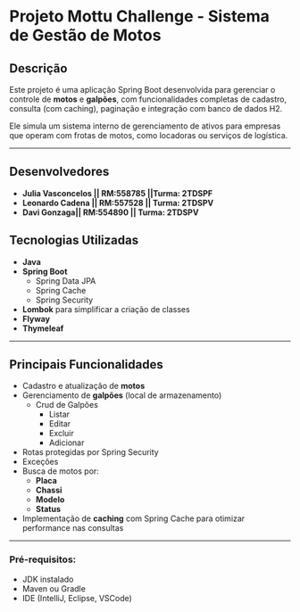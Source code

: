 # Projeto Mottu Challenge - Sistema de Gestão de Motos

##  Descrição

Este projeto é uma aplicação Spring Boot desenvolvida para gerenciar o controle de **motos** e **galpões**, com funcionalidades completas de cadastro, consulta (com caching), paginação e integração com banco de dados H2. 

Ele simula um sistema interno de gerenciamento de ativos para empresas que operam com frotas de motos, como locadoras ou serviços de logística.

---
## Desenvolvedores
- **Julia Vasconcelos || RM:558785 ||Turma: 2TDSPF**
- **Leonardo Cadena || RM:557528 || Turma: 2TDSPV**
- **Davi Gonzaga|| RM:554890 || Turma: 2TDSPV**

## Tecnologias Utilizadas

- **Java**
- **Spring Boot**
  - Spring Data JPA
  - Spring Cache
  - Spring Security
- **Lombok** para simplificar a criação de classes
- **Flyway**
- **Thymeleaf**


---

##  Principais Funcionalidades

- Cadastro e atualização de **motos**
- Gerenciamento de **galpões** (local de armazenamento)
     - Crud de Galpões
        - Listar 
        - Editar
        - Excluir
        - Adicionar
- Rotas protegidas por Spring Security
- Exceções
- Busca de motos por:
  - **Placa**
  - **Chassi**
  - **Modelo**
  - **Status**
-  Implementação de **caching** com Spring Cache para otimizar performance nas consultas
  

---


### Pré-requisitos:
- JDK instalado
- Maven ou Gradle
- IDE (IntelliJ, Eclipse, VSCode)

